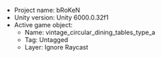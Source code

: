 <!-- UNITY CODE ASSIST INSTRUCTIONS START -->
- Project name: bRoKeN
- Unity version: Unity 6000.0.32f1
- Active game object:
  - Name: vintage_circular_dining_tables_type_a
  - Tag: Untagged
  - Layer: Ignore Raycast
<!-- UNITY CODE ASSIST INSTRUCTIONS END -->